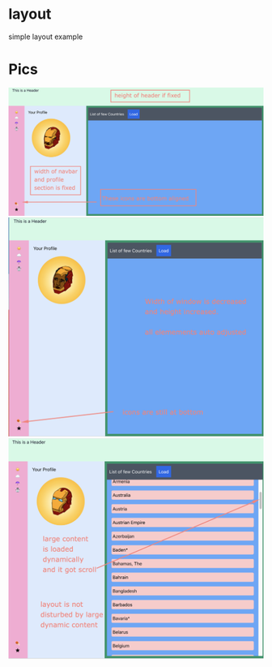 # layout
simple layout example

# Pics 

![alt text](pic1.png)
![alt text](pic2.png)
![alt text](pic3.png)
